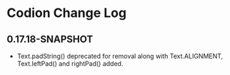 Codion Change Log
==================

## 0.17.18-SNAPSHOT
- Text.padString() deprecated for removal along with Text.ALIGNMENT, Text.leftPad() and rightPad() added.